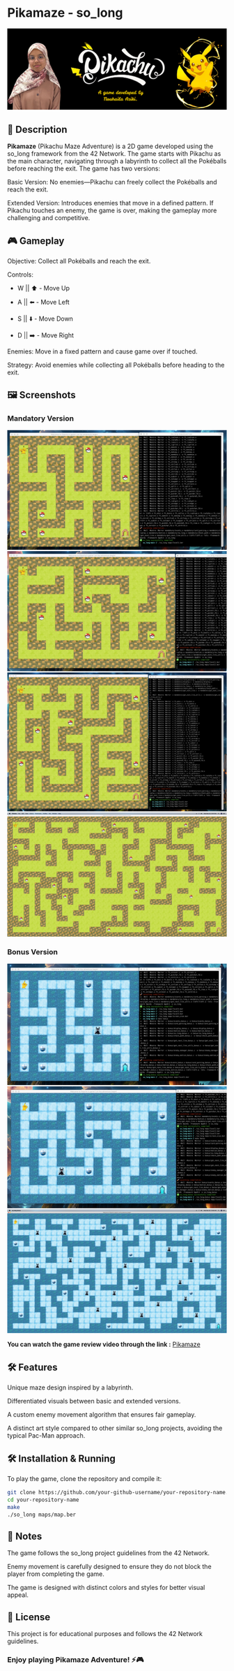 # Pikamaze - so_long
![cover](screenshots/cover.png)
## 📝 Description

**Pikamaze** (Pikachu Maze Adventure) is a 2D game developed using the so_long framework from the 42 Network. The game starts with Pikachu as the main character, navigating through a labyrinth to collect all the Pokéballs before reaching the exit. The game has two versions:

Basic Version: No enemies—Pikachu can freely collect the Pokéballs and reach the exit.

Extended Version: Introduces enemies that move in a defined pattern. If Pikachu touches an enemy, the game is over, making the gameplay more challenging and competitive.

## 🎮 Gameplay

Objective: Collect all Pokéballs and reach the exit.

Controls:

- W || ⬆️ - Move Up

- A || ⬅️ - Move Left

- S || ⬇️ - Move Down

- D || ➡️ - Move Right

Enemies: Move in a fixed pattern and cause game over if touched.

Strategy: Avoid enemies while collecting all Pokéballs before heading to the exit.

## 🖼️ Screenshots
### Mandatory Version
![1](screenshots/mandatory1.png)
![2](screenshots/mandatory2.png)
![3](screenshots/mandatory3.png)
![4](screenshots/mandatory4.png)

### Bonus Version
![1](screenshots/bonus1.png)
![2](screenshots/bonus2.png)
![3](screenshots/bonus3.png)

**You can watch the game review video through the link :** [Pikamaze](https://www.linkedin.com/feed/update/urn:li:activity:7311086371476066304/)

## 🛠️ Features

Unique maze design inspired by a labyrinth.

Differentiated visuals between basic and extended versions.

A custom enemy movement algorithm that ensures fair gameplay.

A distinct art style compared to other similar so_long projects, avoiding the typical Pac-Man approach.

## 🛠️ Installation & Running

To play the game, clone the repository and compile it:
```zsh
git clone https://github.com/your-github-username/your-repository-name.git
cd your-repository-name
make
./so_long maps/map.ber
```

## 📌 Notes

The game follows the so_long project guidelines from the 42 Network.

Enemy movement is carefully designed to ensure they do not block the player from completing the game.

The game is designed with distinct colors and styles for better visual appeal.

## 📜 License

This project is for educational purposes and follows the 42 Network guidelines.

### Enjoy playing Pikamaze Adventure! ⚡🎮
